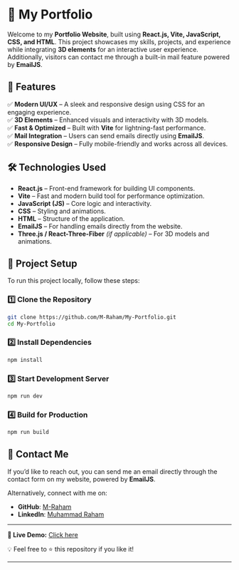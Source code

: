 # 🚀 My Portfolio

Welcome to my **Portfolio Website**, built using **React.js, Vite, JavaScript, CSS, and HTML**. This project showcases my skills, projects, and experience while integrating **3D elements** for an interactive user experience. Additionally, visitors can contact me through a built-in mail feature powered by **EmailJS**.

## 🌟 Features

✅ **Modern UI/UX** – A sleek and responsive design using CSS for an engaging experience.  
✅ **3D Elements** – Enhanced visuals and interactivity with 3D models.  
✅ **Fast & Optimized** – Built with **Vite** for lightning-fast performance.  
✅ **Mail Integration** – Users can send emails directly using **EmailJS**.  
✅ **Responsive Design** – Fully mobile-friendly and works across all devices.  

## 🛠️ Technologies Used

- **React.js** – Front-end framework for building UI components.  
- **Vite** – Fast and modern build tool for performance optimization.  
- **JavaScript (JS)** – Core logic and interactivity.  
- **CSS** – Styling and animations.  
- **HTML** – Structure of the application.  
- **EmailJS** – For handling emails directly from the website.  
- **Three.js / React-Three-Fiber** *(if applicable)* – For 3D models and animations.

## 📂 Project Setup

To run this project locally, follow these steps:

### 1️⃣ Clone the Repository
```sh
git clone https://github.com/M-Raham/My-Portfolio.git
cd My-Portfolio
```

### 2️⃣ Install Dependencies
```sh
npm install
```

### 3️⃣ Start Development Server
```sh
npm run dev
```

### 4️⃣ Build for Production
```sh
npm run build
```

## 📧 Contact Me

If you’d like to reach out, you can send me an email directly through the contact form on my website, powered by **EmailJS**.

Alternatively, connect with me on:
- **GitHub**: [M-Raham](https://github.com/M-Raham)
- **LinkedIn**: [Muhammad Raham](https://www.linkedin.com/in/muhammad-raham/)

---

**🚀 Live Demo:** [Click here](https://m-raham.github.io/My-Portfolio/)

💡 Feel free to ⭐ this repository if you like it!

---

